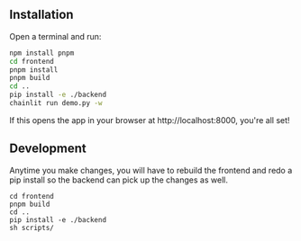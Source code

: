 ## Installation

Open a terminal and run:

```sh
npm install pnpm
cd frontend
pnpm install
pnpm build
cd ..
pip install -e ./backend
chainlit run demo.py -w
```

If this opens the app in your browser at http://localhost:8000, you're all set!

## Development 

Anytime you make changes, you will have to rebuild the frontend and redo a pip install so the backend can pick up the changes as well.

```
cd frontend
pnpm build
cd ..
pip install -e ./backend
sh scripts/
```
